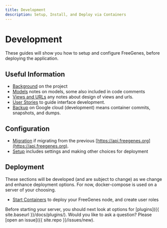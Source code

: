```yaml
---
title: Development
description: Setup, Install, and Deploy via Containers
---
```


# Development

These guides will show you how to setup and configure FreeGenes,
before deploying the application.

## Useful Information

 - [Background](background) on the project
 - [Models](models) notes on models, some also included in code comments
 - [Views and URLs](views) any notes about design of views and urls.
 - [User Stories](user-stories) to guide interface development.
 - [Backup](backup) on Google cloud (development) means container commits, snapshots, and dumps.

## Configuration

 - [Migration](migrate) if migrating from the previous [https://api.freegenes.org](https://api.freegenes.org).
 - [Setup](setup) includes settings and making other choices for deployment

## Deployment

These sections will be developed (and are subject to change) as we change and enhance deployment options.
For now, docker-compose is used on a server of your choosing.

 - [Start Containers](start) to deploy your FreeGenes node, and create user roles

Before starting your server, you should next look at options for [plugins]({{ site.baseurl }}/docs/plugins/).
Would you like to ask a question? Please [open an issue]({{ site.repo }}/issues/new).
